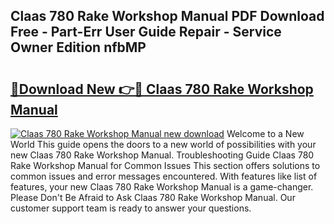 ## Claas 780 Rake Workshop Manual PDF Download Free - Part-Err User Guide Repair - Service Owner Edition nfbMP

# <h2><a href="http://bc82691.oget.top/?id=Claas+780+Rake+Workshop+Manual">🔗Download New 👉🔴 Claas 780 Rake Workshop Manual</a></h2>

[![Claas 780 Rake Workshop Manual new download](https://i.imgur.com/5g1atiW.png)](http://bc82691.oget.top/?id=Claas+780+Rake+Workshop+Manual)
Welcome to a New World This guide opens the doors to a new world of possibilities with your new Claas 780 Rake Workshop Manual. Troubleshooting Guide Claas 780 Rake Workshop Manual for Common Issues This section offers solutions to common issues and error messages encountered. With features like list of features, your new Claas 780 Rake Workshop Manual is a game-changer. Please Don't Be Afraid to Ask Claas 780 Rake Workshop Manual. Our customer support team is ready to answer your questions.
